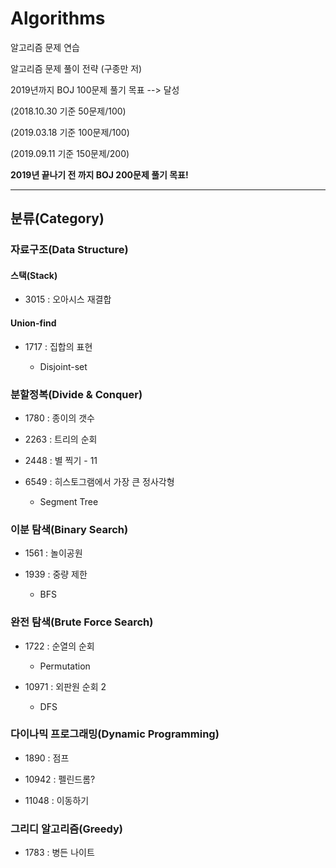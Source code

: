 # Algorithms
알고리즘 문제 연습

알고리즘 문제 풀이 전략 (구종만 저)


2019년까지 BOJ 100문제 풀기 목표 --> 달성

(2018.10.30 기준 50문제/100)

(2019.03.18 기준 100문제/100)

(2019.09.11 기준 150문제/200)

<b>2019년 끝나기 전 까지 BOJ 200문제 풀기 목표!</b>

---


## 분류(Category)

### 자료구조(Data Structure)

#### 스택(Stack)

  - 3015 : 오아시스 재결합

#### Union-find

  - 1717 : 집합의 표현
  
      - Disjoint-set
     
### 분할정복(Divide & Conquer)

  - 1780 : 종이의 갯수
  
  - 2263 : 트리의 순회
  
  - 2448 : 별 찍기 - 11

  - 6549 : 히스토그램에서 가장 큰 정사각형
  
      - Segment Tree
      
### 이분 탐색(Binary Search)
  
  - 1561 : 놀이공원
  
  - 1939 : 중량 제한
      
      - BFS 
      
### 완전 탐색(Brute Force Search)

  - 1722 : 순열의 순회
  
      - Permutation
  
  - 10971 : 외판원 순회 2
  
      - DFS
    
### 다이나믹 프로그래밍(Dynamic Programming)

  - 1890 : 점프
  
  - 10942 : 펠린드롬?
  
  - 11048 : 이동하기
 
### 그리디 알고리즘(Greedy)

  -  1783 : 병든 나이트
